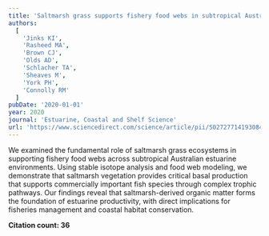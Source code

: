 ```yaml
---
title: 'Saltmarsh grass supports fishery food webs in subtropical Australian estuaries'
authors:
  [
    'Jinks KI',
    'Rasheed MA',
    'Brown CJ',
    'Olds AD',
    'Schlacher TA',
    'Sheaves M',
    'York PH',
    'Connolly RM'
  ]
pubDate: '2020-01-01'
year: 2020
journal: 'Estuarine, Coastal and Shelf Science'
url: 'https://www.sciencedirect.com/science/article/pii/S0272771419308492'
---
```


We examined the fundamental role of saltmarsh grass ecosystems in supporting fishery food webs across subtropical Australian estuarine environments. Using stable isotope analysis and food web modeling, we demonstrate that saltmarsh vegetation provides critical basal production that supports commercially important fish species through complex trophic pathways. Our findings reveal that saltmarsh-derived organic matter forms the foundation of estuarine productivity, with direct implications for fisheries management and coastal habitat conservation.

**Citation count: 36**
